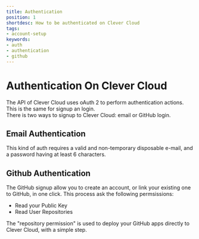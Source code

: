 ```yaml
---
title: Authentication
position: 1
shortdesc: How to be authenticated on Clever Cloud
tags:
- account-setup
keywords:
- auth
- authentication
- github
---
```


# Authentication On Clever Cloud

The API of Clever Cloud uses oAuth 2 to perform authentication actions. This is the same for signup an login.  
There is two ways to signup to Clever Cloud: email or GitHub login.


## Email Authentication

This kind of auth requires a valid and non-temporary disposable e-mail, and a password having at least 6 characters.  

## Github Authentication

The GitHub signup allow you to create an account, or link your existing one to GitHub, in one click.
This process ask the following permsissions: 

* Read your Public Key
* Read User Repositories

The "repository permission" is used to deploy your GitHub apps directly to Clever Cloud, with a simple step.